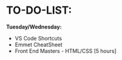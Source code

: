 # **TO-DO-LIST:**

**Tuesday/Wednesday:**

- VS Code Shortcuts
- Emmet CheatSheet
- Front End Masters - HTML/CSS [5 hours]
